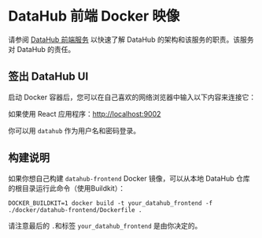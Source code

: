 # DataHub 前端 Docker 映像

请参阅 [DataHub 前端服务](../../datahub-frontend) 以快速了解 DataHub 的架构和该服务的职责。该服务对 DataHub 的责任。

## 签出 DataHub UI

启动 Docker 容器后，您可以在自己喜欢的网络浏览器中输入以下内容来连接它：

如果使用 React 应用程序：<http://localhost:9002>

你可以用 `datahub` 作为用户名和密码登录。

## 构建说明

如果你想自己构建 `datahub-frontend` Docker 镜像，可以从本地 DataHub 仓库的根目录运行此命令（使用Buildkit）：

`DOCKER_BUILDKIT=1 docker build -t your_datahub_frontend -f ./docker/datahub-frontend/Dockerfile .`

请注意最后的 `.`和标签 `your_datahub_frontend` 是由你决定的。
